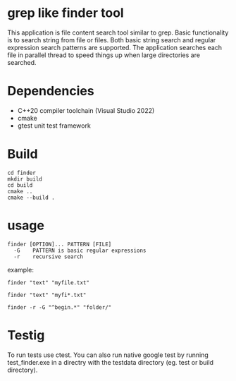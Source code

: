 # grep like finder tool
This application is file content search tool similar to grep. Basic functionality is to search string from file or files. Both basic string search and regular expression search patterns are supported. The application searches each file in parallel thread to speed things up when large directories are searched.

# Dependencies
- C++20 compiler toolchain (Visual Studio 2022)
- cmake
- gtest unit test framework

# Build
``` shell
cd finder
mkdir build
cd build
cmake ..
cmake --build .
```
  
# usage
``` shell
finder [OPTION]... PATTERN [FILE]
  -G    PATTERN is basic regular expressions
  -r    recursive search
```

example:
``` shell
finder "text" "myfile.txt"
```

``` shell
finder "text" "myfi*.txt"
```

``` shell
finder -r -G "^begin.*" "folder/"
```

# Testig
To run tests use ctest. You can also run native google test by running test_finder.exe in a directry with the testdata directory (eg. test or build directory).
